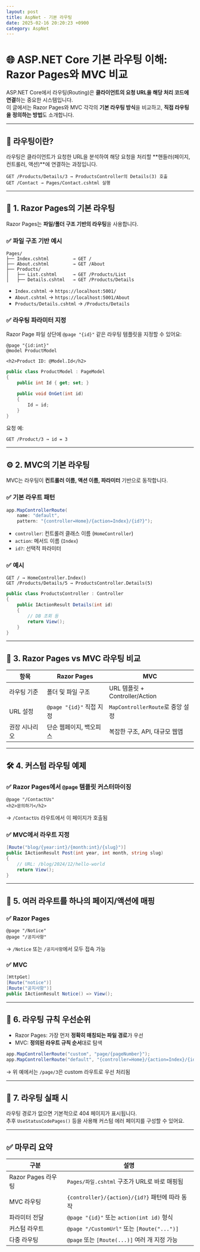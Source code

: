 ```yaml
---
layout: post
title: AspNet - 기본 라우팅
date: 2025-02-16 20:20:23 +0900
category: AspNet
---
```

# 🌐 ASP.NET Core 기본 라우팅 이해: Razor Pages와 MVC 비교

ASP.NET Core에서 라우팅(Routing)은 **클라이언트의 요청 URL을 해당 처리 코드에 연결**하는 중요한 시스템입니다.  
이 글에서는 Razor Pages와 MVC 각각의 **기본 라우팅 방식**을 비교하고, **직접 라우팅을 정의하는 방법**도 소개합니다.

---

## 📌 라우팅이란?

라우팅은 클라이언트가 요청한 URL을 분석하여 해당 요청을 처리할 **핸들러(페이지, 컨트롤러, 액션)**에 연결하는 과정입니다.

```http
GET /Products/Details/3 → ProductsController의 Details(3) 호출
GET /Contact → Pages/Contact.cshtml 실행
```

---

## 🧭 1. Razor Pages의 기본 라우팅

Razor Pages는 **파일/폴더 구조 기반의 라우팅**을 사용합니다.

### ✅ 파일 구조 기반 예시

```
Pages/
├── Index.cshtml         → GET /
├── About.cshtml         → GET /About
├── Products/
│   ├── List.cshtml      → GET /Products/List
│   ├── Details.cshtml   → GET /Products/Details
```

- `Index.cshtml` → `https://localhost:5001/`
- `About.cshtml` → `https://localhost:5001/About`
- `Products/Details.cshtml` → `/Products/Details`

### ✅ 라우팅 파라미터 지정

Razor Page 파일 상단에 `@page "{id}"` 같은 라우팅 템플릿을 지정할 수 있어요:

```razor
@page "{id:int}"
@model ProductModel

<h2>Product ID: @Model.Id</h2>
```

```csharp
public class ProductModel : PageModel
{
    public int Id { get; set; }

    public void OnGet(int id)
    {
        Id = id;
    }
}
```

요청 예:
```
GET /Product/3 → id = 3
```

---

## ⚙️ 2. MVC의 기본 라우팅

MVC는 라우팅이 **컨트롤러 이름, 액션 이름, 파라미터** 기반으로 동작합니다.

### ✅ 기본 라우트 패턴

```csharp
app.MapControllerRoute(
    name: "default",
    pattern: "{controller=Home}/{action=Index}/{id?}");
```

- `controller`: 컨트롤러 클래스 이름 (`HomeController`)
- `action`: 메서드 이름 (`Index`)
- `id?`: 선택적 파라미터

### ✅ 예시

```http
GET / → HomeController.Index()
GET /Products/Details/5 → ProductsController.Details(5)
```

```csharp
public class ProductsController : Controller
{
    public IActionResult Details(int id)
    {
        // DB 조회 등
        return View();
    }
}
```

---

## 🧩 3. Razor Pages vs MVC 라우팅 비교

| 항목 | Razor Pages | MVC |
|------|-------------|-----|
| 라우팅 기준 | 폴더 및 파일 구조 | URL 템플릿 + Controller/Action |
| URL 설정 | `@page "{id}"` 직접 지정 | `MapControllerRoute`로 중앙 설정 |
| 권장 시나리오 | 단순 웹페이지, 백오피스 | 복잡한 구조, API, 대규모 웹앱 |

---

## 🛠️ 4. 커스텀 라우팅 예제

### ✅ Razor Pages에서 `@page` 템플릿 커스터마이징

```cshtml
@page "/ContactUs"
<h2>문의하기</h2>
```

→ `/ContactUs` 라우트에서 이 페이지가 호출됨

### ✅ MVC에서 라우트 지정

```csharp
[Route("blog/{year:int}/{month:int}/{slug}")]
public IActionResult Post(int year, int month, string slug)
{
    // URL: /blog/2024/12/hello-world
    return View();
}
```

---

## 🔄 5. 여러 라우트를 하나의 페이지/액션에 매핑

### ✅ Razor Pages

```razor
@page "/Notice"
@page "/공지사항"
```

→ `/Notice` 또는 `/공지사항`에서 모두 접속 가능

### ✅ MVC

```csharp
[HttpGet]
[Route("notice")]
[Route("공지사항")]
public IActionResult Notice() => View();
```

---

## 🧪 6. 라우팅 규칙 우선순위

- Razor Pages: 가장 먼저 **정확히 매칭되는 파일 경로**가 우선
- MVC: **정의된 라우트 규칙 순서**대로 탐색

```csharp
app.MapControllerRoute("custom", "page/{pageNumber}");
app.MapControllerRoute("default", "{controller=Home}/{action=Index}/{id?}");
```

→ 위 예에서는 `/page/3`은 custom 라우트로 우선 처리됨

---

## 🚫 7. 라우팅 실패 시

라우팅 경로가 없으면 기본적으로 404 페이지가 표시됩니다.  
추후 `UseStatusCodePages()` 등을 사용해 커스텀 에러 페이지를 구성할 수 있어요.

---

## ✅ 마무리 요약

| 구분 | 설명 |
|------|------|
| Razor Pages 라우팅 | `Pages/파일.cshtml` 구조가 URL로 바로 매핑됨 |
| MVC 라우팅 | `{controller}/{action}/{id?}` 패턴에 따라 동작 |
| 파라미터 전달 | `@page "{id}"` 또는 `action(int id)` 형식 |
| 커스텀 라우트 | `@page "/CustomUrl"` 또는 `[Route("...")]` |
| 다중 라우팅 | `@page` 또는 `[Route(...)]` 여러 개 지정 가능 |